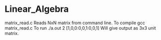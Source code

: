 # Linear_Algebra

matrix_read.c 
Reads NxN matrix from command line.
To compile
        gcc matrix_read.c 
To run
        ./a.out 2 [1,0,0:0,0,1:0,0,1]
Will give output as 3x3 unit matrix.



